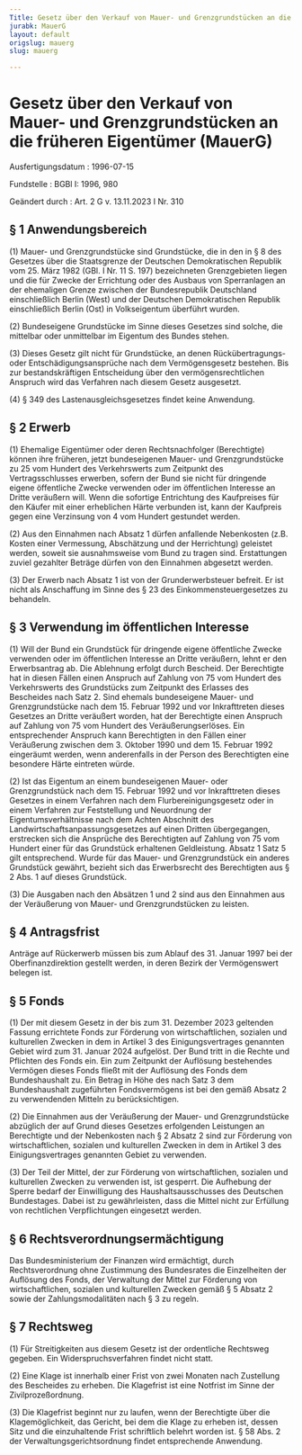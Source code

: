 ```yaml
---
Title: Gesetz über den Verkauf von Mauer- und Grenzgrundstücken an die früheren Eigentümer
jurabk: MauerG
layout: default
origslug: mauerg
slug: mauerg

---
```


# Gesetz über den Verkauf von Mauer- und Grenzgrundstücken an die früheren Eigentümer (MauerG)

Ausfertigungsdatum
:   1996-07-15

Fundstelle
:   BGBl I: 1996, 980

Geändert durch
:   Art. 2 G v. 13.11.2023 I Nr. 310



## § 1 Anwendungsbereich

(1) Mauer- und Grenzgrundstücke sind Grundstücke, die in den in § 8 des Gesetzes über die Staatsgrenze der Deutschen Demokratischen Republik vom 25. März 1982 (GBl. I Nr. 11 S. 197) bezeichneten Grenzgebieten liegen und die für Zwecke der Errichtung oder des Ausbaus von Sperranlagen an der ehemaligen Grenze zwischen der Bundesrepublik Deutschland einschließlich Berlin (West) und der Deutschen Demokratischen Republik einschließlich Berlin (Ost) in Volkseigentum überführt wurden.

(2) Bundeseigene Grundstücke im Sinne dieses Gesetzes sind solche, die mittelbar oder unmittelbar im Eigentum des Bundes stehen.

(3) Dieses Gesetz gilt nicht für Grundstücke, an denen Rückübertragungs- oder Entschädigungsansprüche nach dem Vermögensgesetz bestehen. Bis zur bestandskräftigen Entscheidung über den vermögensrechtlichen Anspruch wird das Verfahren nach diesem Gesetz ausgesetzt.

(4) § 349 des Lastenausgleichsgesetzes findet keine Anwendung.


## § 2 Erwerb

(1) Ehemalige Eigentümer oder deren Rechtsnachfolger (Berechtigte) können ihre früheren, jetzt bundeseigenen Mauer- und Grenzgrundstücke zu 25 vom Hundert des Verkehrswerts zum Zeitpunkt des Vertragsschlusses erwerben, sofern der Bund sie nicht für dringende eigene öffentliche Zwecke verwenden oder im öffentlichen Interesse an Dritte veräußern will. Wenn die sofortige Entrichtung des Kaufpreises für den Käufer mit einer erheblichen Härte verbunden ist, kann der Kaufpreis gegen eine Verzinsung von 4 vom Hundert gestundet werden.

(2) Aus den Einnahmen nach Absatz 1 dürfen anfallende Nebenkosten (z.B. Kosten einer Vermessung, Abschätzung und der Herrichtung) geleistet werden, soweit sie ausnahmsweise vom Bund zu tragen sind. Erstattungen zuviel gezahlter Beträge dürfen von den Einnahmen abgesetzt werden.

(3) Der Erwerb nach Absatz 1 ist von der Grunderwerbsteuer befreit. Er ist nicht als Anschaffung im Sinne des § 23 des Einkommensteuergesetzes zu behandeln.


## § 3 Verwendung im öffentlichen Interesse

(1) Will der Bund ein Grundstück für dringende eigene öffentliche Zwecke verwenden oder im öffentlichen Interesse an Dritte veräußern, lehnt er den Erwerbsantrag ab. Die Ablehnung erfolgt durch Bescheid. Der Berechtigte hat in diesen Fällen einen Anspruch auf Zahlung von 75 vom Hundert des Verkehrswerts des Grundstücks zum Zeitpunkt des Erlasses des Bescheides nach Satz 2. Sind ehemals bundeseigene Mauer- und Grenzgrundstücke nach dem 15. Februar 1992 und vor Inkrafttreten dieses Gesetzes an Dritte veräußert worden, hat der Berechtigte einen Anspruch auf Zahlung von 75 vom Hundert des Veräußerungserlöses. Ein entsprechender Anspruch kann Berechtigten in den Fällen einer Veräußerung zwischen dem 3. Oktober 1990 und dem 15. Februar 1992 eingeräumt werden, wenn anderenfalls in der Person des Berechtigten eine besondere Härte eintreten würde.

(2) Ist das Eigentum an einem bundeseigenen Mauer- oder Grenzgrundstück nach dem 15. Februar 1992 und vor Inkrafttreten dieses Gesetzes in einem Verfahren nach dem Flurbereinigungsgesetz oder in einem Verfahren zur Feststellung und Neuordnung der Eigentumsverhältnisse nach dem Achten Abschnitt des Landwirtschaftsanpassungsgesetzes auf einen Dritten übergegangen, erstrecken sich die Ansprüche des Berechtigten auf Zahlung von 75 vom Hundert einer für das Grundstück erhaltenen Geldleistung. Absatz 1 Satz 5 gilt entsprechend. Wurde für das Mauer- und Grenzgrundstück ein anderes Grundstück gewährt, bezieht sich das Erwerbsrecht des Berechtigten aus § 2 Abs. 1 auf dieses Grundstück.

(3) Die Ausgaben nach den Absätzen 1 und 2 sind aus den Einnahmen aus der Veräußerung von Mauer- und Grenzgrundstücken zu leisten.


## § 4 Antragsfrist

Anträge auf Rückerwerb müssen bis zum Ablauf des 31. Januar 1997 bei der Oberfinanzdirektion gestellt werden, in deren Bezirk der Vermögenswert belegen ist.


## § 5 Fonds

(1) Der mit diesem Gesetz in der bis zum 31. Dezember 2023 geltenden Fassung errichtete Fonds zur Förderung von wirtschaftlichen, sozialen und kulturellen Zwecken in dem in Artikel 3 des Einigungsvertrages genannten Gebiet wird zum 31. Januar 2024 aufgelöst. Der Bund tritt in die Rechte und Pflichten des Fonds ein. Ein zum Zeitpunkt der Auflösung bestehendes Vermögen dieses Fonds fließt mit der Auflösung des Fonds dem Bundeshaushalt zu. Ein Betrag in Höhe des nach Satz 3 dem Bundeshaushalt zugeführten Fondsvermögens ist bei den gemäß Absatz 2 zu verwendenden Mitteln zu berücksichtigen.

(2) Die Einnahmen aus der Veräußerung der Mauer- und Grenzgrundstücke abzüglich der auf Grund dieses Gesetzes erfolgenden Leistungen an Berechtigte und der Nebenkosten nach § 2 Absatz 2 sind zur Förderung von wirtschaftlichen, sozialen und kulturellen Zwecken in dem in Artikel 3 des Einigungsvertrages genannten Gebiet zu verwenden.

(3) Der Teil der Mittel, der zur Förderung von wirtschaftlichen, sozialen und kulturellen Zwecken zu verwenden ist, ist gesperrt. Die Aufhebung der Sperre bedarf der Einwilligung des Haushaltsausschusses des Deutschen Bundestages. Dabei ist zu gewährleisten, dass die Mittel nicht zur Erfüllung von rechtlichen Verpflichtungen eingesetzt werden.


## § 6 Rechtsverordnungsermächtigung

Das Bundesministerium der Finanzen wird ermächtigt, durch Rechtsverordnung ohne Zustimmung des Bundesrates die Einzelheiten der Auflösung des Fonds, der Verwaltung der Mittel zur Förderung von wirtschaftlichen, sozialen und kulturellen Zwecken gemäß § 5 Absatz 2 sowie der Zahlungsmodalitäten nach § 3 zu regeln.


## § 7 Rechtsweg

(1) Für Streitigkeiten aus diesem Gesetz ist der ordentliche Rechtsweg gegeben. Ein Widerspruchsverfahren findet nicht statt.

(2) Eine Klage ist innerhalb einer Frist von zwei Monaten nach Zustellung des Bescheides zu erheben. Die Klagefrist ist eine Notfrist im Sinne der Zivilprozeßordnung.

(3) Die Klagefrist beginnt nur zu laufen, wenn der Berechtigte über die Klagemöglichkeit, das Gericht, bei dem die Klage zu erheben ist, dessen Sitz und die einzuhaltende Frist schriftlich belehrt worden ist. § 58 Abs. 2 der Verwaltungsgerichtsordnung findet entsprechende Anwendung.

